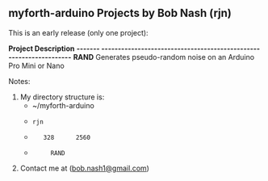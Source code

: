 ## myforth-arduino Projects by Bob Nash (rjn)

This is an early release (only one project):

**Project  Description**
**-------  -------------------------------------------------------------------**
**RAND**   Generates pseudo-random noise on an Arduino Pro Mini or Nano


Notes:

1. My directory structure is:
      * ~/myforth-arduino
      *     rjn
      *        328      2560
      *          RAND
2. Contact me at (bob.nash1@gmail.com)
